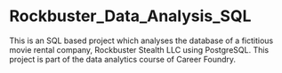 # Rockbuster_Data_Analysis_SQL
This is an SQL based project which analyses the database of a fictitious movie rental company, Rockbuster Stealth LLC using PostgreSQL. This project is part of the data analytics course of Career Foundry.
